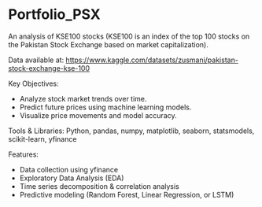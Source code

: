 # Portfolio_PSX
An analysis of KSE100 stocks (KSE100 is an index of the top 100 stocks on the Pakistan Stock Exchange based on market capitalization).

Data available at: https://www.kaggle.com/datasets/zusmani/pakistan-stock-exchange-kse-100 

Key Objectives:
- Analyze stock market trends over time.
- Predict future prices using machine learning models.
- Visualize price movements and model accuracy.

Tools & Libraries:
Python, pandas, numpy, matplotlib, seaborn, statsmodels, scikit-learn, yfinance

Features:
- Data collection using yfinance
- Exploratory Data Analysis (EDA)
- Time series decomposition & correlation analysis
- Predictive modeling (Random Forest, Linear Regression, or LSTM)
